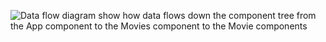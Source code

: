 ![Data flow diagram show how data flows down the component tree from the App component to the Movies component to the Movie components](https://media.git.generalassemb.ly/user/17300/files/adb6e680-0f74-11eb-8267-462e6a3516db)
